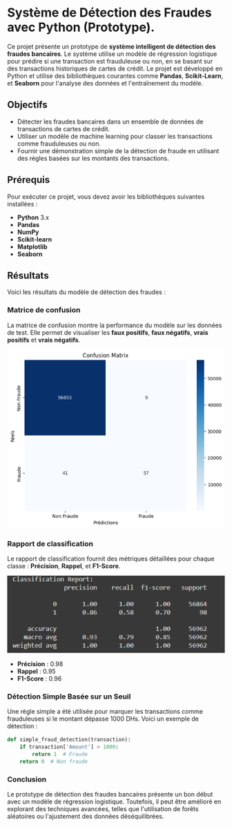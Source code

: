# Système de Détection des Fraudes avec Python (Prototype).

Ce projet présente un prototype de **système intelligent de détection des fraudes bancaires**. Le système utilise un modèle de régression logistique pour prédire si une transaction est frauduleuse ou non, en se basant sur des transactions historiques de cartes de crédit. Le projet est développé en Python et utilise des bibliothèques courantes comme **Pandas**, **Scikit-Learn**, et **Seaborn** pour l'analyse des données et l'entraînement du modèle.

## Objectifs

- Détecter les fraudes bancaires dans un ensemble de données de transactions de cartes de crédit.
- Utiliser un modèle de machine learning pour classer les transactions comme frauduleuses ou non.
- Fournir une démonstration simple de la détection de fraude en utilisant des règles basées sur les montants des transactions.

## Prérequis

Pour exécuter ce projet, vous devez avoir les bibliothèques suivantes installées :

- **Python** 3.x
- **Pandas**
- **NumPy**
- **Scikit-learn**
- **Matplotlib**
- **Seaborn**

## Résultats

Voici les résultats du modèle de détection des fraudes :

### Matrice de confusion

La matrice de confusion montre la performance du modèle sur les données de test. Elle permet de visualiser les **faux positifs**, **faux négatifs**, **vrais positifs** et **vrais négatifs**.

![Matrice de Confusion](./results/confusion%20metrix.png)

### Rapport de classification

Le rapport de classification fournit des métriques détaillées pour chaque classe : **Précision**, **Rappel**, et **F1-Score**.

![Rapport de Classification](./results/classification%20repport.png)

- **Précision** : 0.98
- **Rappel** : 0.95
- **F1-Score** : 0.96

### Détection Simple Basée sur un Seuil

Une règle simple a été utilisée pour marquer les transactions comme frauduleuses si le montant dépasse 1000 DHs. Voici un exemple de détection :

```python
def simple_fraud_detection(transaction):
    if transaction['Amount'] > 1000:
        return 1  # Fraude
    return 0  # Non fraude
```
### Conclusion
Le prototype de détection des fraudes bancaires présente un bon début avec un modèle de régression logistique. Toutefois, il peut être amélioré en explorant des techniques avancées, telles que l'utilisation de forêts aléatoires ou l'ajustement des données déséquilibrées.

